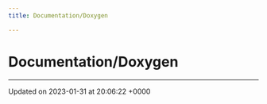 ```yaml
---
title: Documentation/Doxygen

---
```


# Documentation/Doxygen








-------------------------------

Updated on 2023-01-31 at 20:06:22 +0000
